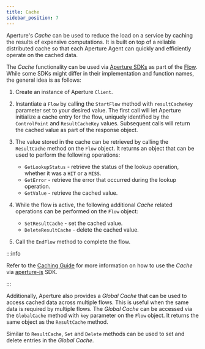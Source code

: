 ```yaml
---
title: Cache
sidebar_position: 7
---
```


Aperture's _Cache_ can be used to reduce the load on a service by caching the
results of expensive computations. It is built on top of a reliable distributed
cache so that each Aperture Agent can quickly and efficiently operate on the
cached data.

The _Cache_ functionality can be used via [Aperture SDKs][skds] as part of the
[Flow][flow-label]. While some SDKs might differ in their implementation and
function names, the general idea is as follows:

1. Create an instance of Aperture `Client`.
2. Instantiate a `Flow` by calling the `StartFlow` method with `resultCacheKey`
   parameter set to your desired value. The first call will let Aperture
   initialize a cache entry for the flow, uniquely identified by the
   `ControlPoint` and `ResultCacheKey` values. Subsequent calls will return the
   cached value as part of the response object.
3. The value stored in the cache can be retrieved by calling the `ResultCache`
   method on the `Flow` object. It returns an object that can be used to perform
   the following operations:

   - `GetLookupStatus` - retrieve the status of the lookup operation, whether it
     was a `HIT` or a `MISS`.
   - `GetError` - retrieve the error that occurred during the lookup operation.
   - `GetValue` - retrieve the cached value.

4. While the flow is active, the following additional _Cache_ related operations
   can be performed on the `Flow` object:

   - `SetResultCache` - set the cached value.
   - `DeleteResultCache` - delete the cached value.

5. Call the `EndFlow` method to complete the flow.

:::info

Refer to the [Caching Guide][guide] for more information on how to use the
_Cache_ via [aperture-js][aperture-js] SDK.

:::

Additionally, Aperture also provides a _Global Cache_ that can be used to access
cached data across multiple flows. This is useful when the same data is required
by multiple flows. The _Global Cache_ can be accessed via the `GlobalCache`
method with `key` parameter on the `Flow` object. It returns the same object as
the `ResultCache` method.

Similar to `ResultCache`, `Set` and `Delete` methods can be used to set and
delete entries in the _Global Cache_.

[skds]: /sdk/sdk.md
[flow-label]: /concepts/flow-label.md
[guide]: /guides/caching.md
[aperture-js]: https://github.com/fluxninja/aperture-js
